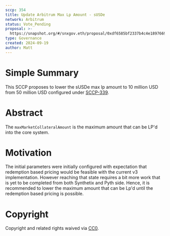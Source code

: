 ```yaml
---
sccp: 354
title: Update Arbitrum Max Lp Amount - sUSDe
network: Arbitrum
status: Vote_Pending
proposal: >-
  https://snapshot.org/#/snxgov.eth/proposal/0xdf6585bf2337b4c4e1897669e51bb9d598c1833ba46cb3b90dd30b8b01197323
type: Governance
created: 2024-09-19
author: Matt
---
```


# Simple Summary

This SCCP proposes to lower the sUSDe max lp amount to 10 million USD from 50 million USD configured under [SCCP-339](https://sips.synthetix.io/sccp/sccp-339/).


# Abstract

The `maxMarketCollateralAmount` is the maximum amount that can be LP'd into the core system.


# Motivation

The initial parameters were initially configured with expectation that redemption based pricing would be feasible with the current v3 implementation. However reaching that state requires a bit more work that is yet to be completed from both Synthetix and Pyth side. Hence, it is recommended to lower the maximum amount that can be Lp'd until the redemption based pricing is possible. 


# Copyright
Copyright and related rights waived via [CC0](https://creativecommons.org/publicdomain/zero/1.0/).
